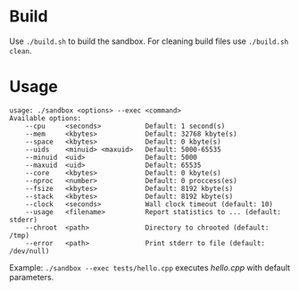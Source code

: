 # Build

Use `./build.sh` to build the sandbox. For cleaning build files use `./build.sh clean`.

# Usage

```
usage: ./sandbox <options> --exec <command>
Available options:
	--cpu     <seconds>           Default: 1 second(s)
	--mem     <kbytes>            Default: 32768 kbyte(s)
	--space   <kbytes>            Default: 0 kbyte(s)
	--uids    <minuid> <maxuid>   Default: 5000-65535
	--minuid  <uid>               Default: 5000
	--maxuid  <uid>               Default: 65535
	--core    <kbytes>            Default: 0 kbyte(s)
	--nproc   <number>            Default: 0 proccess(es)
	--fsize   <kbytes>            Default: 8192 kbyte(s)
	--stack   <kbytes>            Default: 8192 kbyte(s)
	--clock   <seconds>           Wall clock timeout (default: 10)
	--usage   <filename>          Report statistics to ... (default: stderr)
	--chroot  <path>              Directory to chrooted (default: /tmp)
	--error   <path>              Print stderr to file (default: /dev/null)
```

Example: `./sandbox --exec tests/hello.cpp` executes *hello.cpp* with default parameters.
